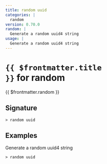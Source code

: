 ```yaml
---
title: random uuid
categories: |
  random
version: 0.70.0
random: |
  Generate a random uuid4 string
usage: |
  Generate a random uuid4 string
---
```


# <code>{{ $frontmatter.title }}</code> for random

<div class='command-title'>{{ $frontmatter.random }}</div>

## Signature

```> random uuid ```

## Examples

Generate a random uuid4 string
```shell
> random uuid
```
